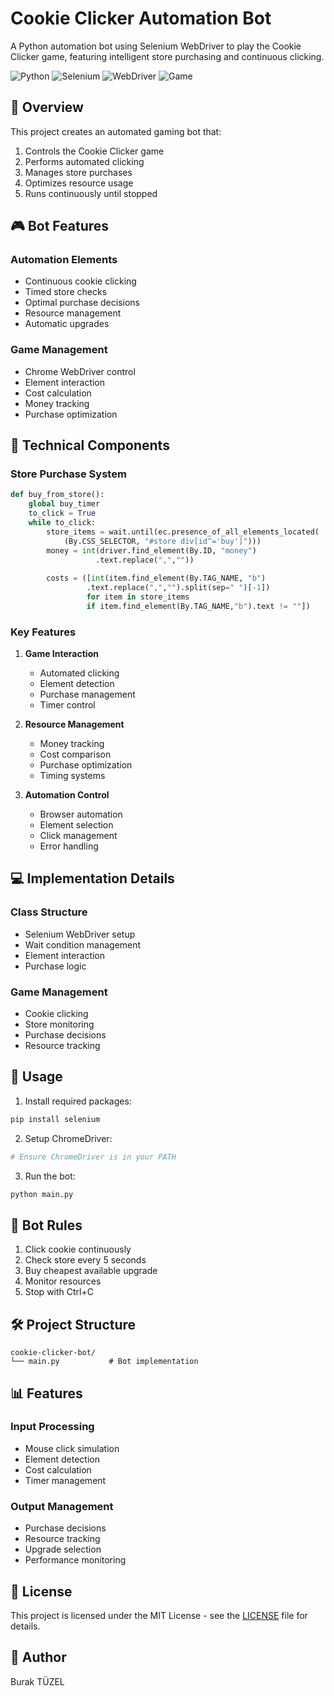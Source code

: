 # Cookie Clicker Automation Bot
A Python automation bot using Selenium WebDriver to play the Cookie Clicker game, featuring intelligent store purchasing and continuous clicking.

![Python](https://img.shields.io/badge/Python-3.8+-blue)
![Selenium](https://img.shields.io/badge/Selenium-Automation-red)
![WebDriver](https://img.shields.io/badge/Chrome-WebDriver-green)
![Game](https://img.shields.io/badge/Cookie-Clicker-orange)

## 🎯 Overview
This project creates an automated gaming bot that:
1. Controls the Cookie Clicker game
2. Performs automated clicking
3. Manages store purchases
4. Optimizes resource usage
5. Runs continuously until stopped

## 🎮 Bot Features
### Automation Elements
- Continuous cookie clicking
- Timed store checks
- Optimal purchase decisions
- Resource management
- Automatic upgrades

### Game Management
- Chrome WebDriver control
- Element interaction
- Cost calculation
- Money tracking
- Purchase optimization

## 🔧 Technical Components
### Store Purchase System
```python
def buy_from_store():
    global buy_timer
    to_click = True
    while to_click:
        store_items = wait.until(ec.presence_of_all_elements_located(
            (By.CSS_SELECTOR, "#store div[id^='buy']")))
        money = int(driver.find_element(By.ID, "money")
                   .text.replace(",",""))
        
        costs = ([int(item.find_element(By.TAG_NAME, "b")
                 .text.replace(",","").split(sep=" ")[-1])
                 for item in store_items
                 if item.find_element(By.TAG_NAME,"b").text != ""])
```

### Key Features
1. **Game Interaction**
   - Automated clicking
   - Element detection
   - Purchase management
   - Timer control

2. **Resource Management**
   - Money tracking
   - Cost comparison
   - Purchase optimization
   - Timing systems

3. **Automation Control**
   - Browser automation
   - Element selection
   - Click management
   - Error handling

## 💻 Implementation Details
### Class Structure
- Selenium WebDriver setup
- Wait condition management
- Element interaction
- Purchase logic

### Game Management
- Cookie clicking
- Store monitoring
- Purchase decisions
- Resource tracking

## 🚀 Usage
1. Install required packages:
```bash
pip install selenium
```

2. Setup ChromeDriver:
```bash
# Ensure ChromeDriver is in your PATH
```

3. Run the bot:
```bash
python main.py
```

## 🎯 Bot Rules
1. Click cookie continuously
2. Check store every 5 seconds
3. Buy cheapest available upgrade
4. Monitor resources
5. Stop with Ctrl+C

## 🛠️ Project Structure
```
cookie-clicker-bot/
└── main.py           # Bot implementation
```

## 📊 Features
### Input Processing
- Mouse click simulation
- Element detection
- Cost calculation
- Timer management

### Output Management
- Purchase decisions
- Resource tracking
- Upgrade selection
- Performance monitoring

## 📝 License
This project is licensed under the MIT License - see the [LICENSE](LICENSE) file for details.

## 👥 Author
Burak TÜZEL